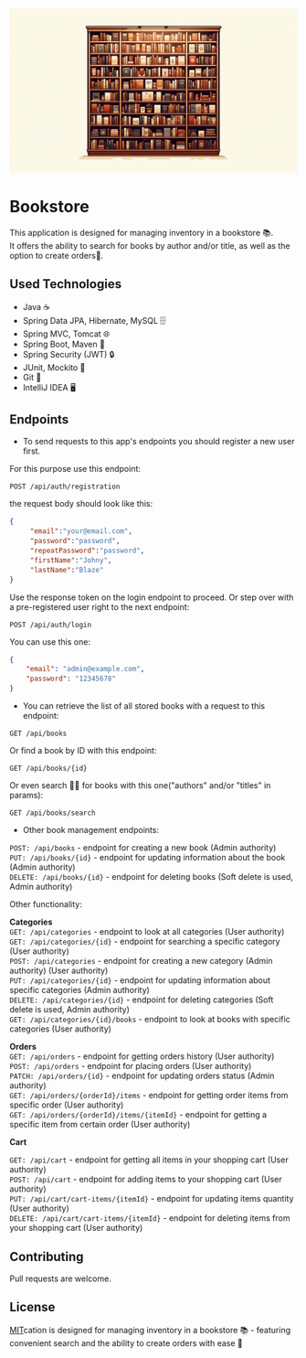![](images/readme_title_image.png)
# Bookstore

This application is designed for managing inventory in a bookstore 📚.  
It offers the ability to search for books by author and/or title, as well as the option to create orders🛒.

## Used Technologies
- Java ☕
- Spring Data JPA, Hibernate, MySQL 🗄️
- Spring MVC, Tomcat 🌐
- Spring Boot, Maven 🚀
- Spring Security (JWT) 🔒
- JUnit, Mockito 🧪
- Git 🔄
- IntelliJ IDEA 🖥️


## Endpoints
- To send requests to this app's endpoints you should register a new user first.

For this purpose use this endpoint:
```code
POST /api/auth/registration
```
the request body should look like this:
```JSON
{
     "email":"your@email.com",
     "password":"password",
     "repeatPassword":"password",
     "firstName":"Johny",
     "lastName":"Blaze"
}
```
Use the response token on the login endpoint to proceed.
Or step over with a pre-registered user right to the next endpoint:

```code
POST /api/auth/login
```
You can use this one:
```JSON
{
    "email": "admin@example.com",
    "password": "12345678"
}
```
- You can retrieve the list of all stored books with a request to this endpoint:

```code
GET /api/books
```
Or find a book by ID with this endpoint:
```code
GET /api/books/{id}
```
Or even search 🕵️‍♂️ for books with this one("authors" and/or "titles" in params):
```code
GET /api/books/search
```
- Other book management endpoints:

`POST: /api/books` - endpoint for creating a new book (Admin authority)  
`PUT: /api/books/{id}` - endpoint for updating information about the book (Admin authority)  
`DELETE: /api/books/{id}` - endpoint for deleting books (Soft delete is used, Admin authority)

Other functionality:

**Categories**  
`GET: /api/categories` - endpoint to look at all categories (User authority)   
`GET: /api/categories/{id}` - endpoint for searching a specific category (User authority)  
`POST: /api/categories` - endpoint for creating a new category (Admin authority) (User authority)  
`PUT: /api/categories/{id}` - endpoint for updating information about specific categories (Admin authority)  
`DELETE: /api/categories/{id}` - endpoint for deleting categories (Soft delete is used, Admin authority)  
`GET: /api/categories/{id}/books` - endpoint to look at books with specific categories (User authority)

**Orders**  
`GET: /api/orders` - endpoint for getting orders history (User authority)  
`POST: /api/orders` - endpoint for placing orders (User authority)  
`PATCH: /api/orders/{id}` - endpoint for updating orders status (Admin authority)  
`GET: /api/orders/{orderId}/items` - endpoint for getting order items from specific order (User authority)  
`GET: /api/orders/{orderId}/items/{itemId}` - endpoint for getting a specific item from certain order (User authority)

**Cart**

`GET: /api/cart` - endpoint for getting all items in your shopping cart (User authority)  
`POST: /api/cart` - endpoint for adding items to your shopping cart (User authority)  
`PUT: /api/cart/cart-items/{itemId}` - endpoint for updating items quantity (User authority)  
`DELETE: /api/cart/cart-items/{itemId}` - endpoint for deleting items from your shopping cart (User authority)

## Contributing

Pull requests are welcome.

## License

[MIT](https://choosealicense.com/licenses/mit/)cation is designed for managing inventory in a bookstore 📚 - featuring convenient search and the ability to create orders with ease 🛒
